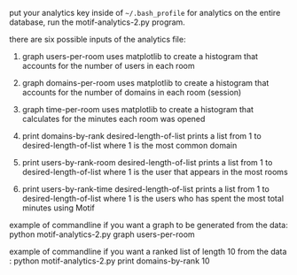 put your analytics key inside of `~/.bash_profile`
for analytics on the entire database, run the motif-analytics-2.py program.

there are six possible inputs of the analytics file:

1. graph users-per-room 
uses matplotlib to create a histogram that accounts for the number of users in each room

2. graph domains-per-room 
uses matplotlib to create a histogram that accounts for the number of domains in each room (session)

3. graph time-per-room 
uses matplotlib to create a histogram that calculates for the minutes each room was opened

4. print domains-by-rank desired-length-of-list
prints a list from 1 to desired-length-of-list where 1 is the most common domain  

5. print users-by-rank-room desired-length-of-list
prints a list from 1 to desired-length-of-list where 1 is the user that appears in the most rooms

6. print users-by-rank-time desired-length-of-list
prints a list from 1 to desired-length-of-list where 1 is the users who has spent the most total minutes using Motif

example of commandline if you want a graph to be generated from the data:
python motif-analytics-2.py graph users-per-room

example of commandline if you want a ranked list of length 10 from the data :
python motif-analytics-2.py print domains-by-rank 10
